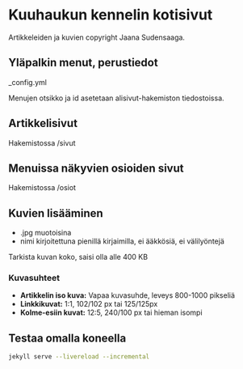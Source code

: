 # Kuuhaukun kennelin kotisivut
Artikkeleiden ja kuvien copyright Jaana Sudensaaga.


## Yläpalkin menut, perustiedot

_config.yml

Menujen otsikko ja id asetetaan alisivut-hakemiston tiedostoissa.

## Artikkelisivut

Hakemistossa /sivut

## Menuissa näkyvien osioiden sivut

Hakemistossa /osiot

## Kuvien lisääminen

* .jpg muotoisina
* nimi kirjoitettuna pienillä kirjaimilla, ei ääkkösiä, ei välilyöntejä

Tarkista kuvan koko, saisi olla alle 400 KB

### Kuvasuhteet

* **Artikkelin iso kuva:** Vapaa kuvasuhde, leveys 800-1000 pikseliä
* **Linkkikuvat:** 1:1, 102/102 px tai 125/125px
* **Kolme-esiin kuvat:** 12:5, 240/100 px tai hieman isompi


## Testaa omalla koneella

~~~bash
jekyll serve --livereload --incremental
~~~

